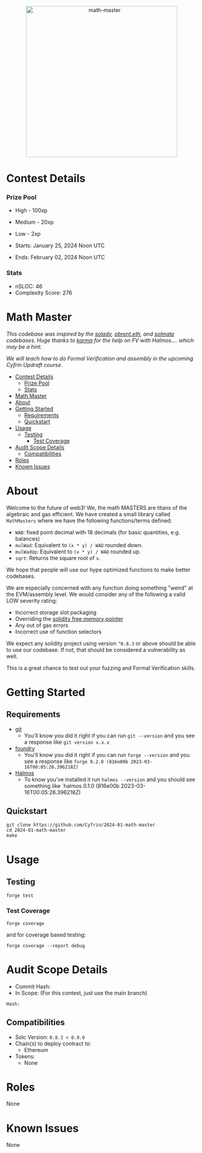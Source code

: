 <p align="center">
<img src="https://res.cloudinary.com/droqoz7lg/image/upload/c_pad,ar_1:1/v1705943138/math-master_ctp4wc.png" width="400" alt="math-master">
<br/>

# Contest Details

### Prize Pool

- High - 100xp
- Medium - 20xp
- Low - 2xp

- Starts: January 25, 2024 Noon UTC
- Ends: February 02, 2024 Noon UTC

### Stats

- nSLOC: 46
- Complexity Score: 276

# Math Master

_This codebase was inspired by the [solady](https://github.com/Vectorized/solady), [obront.eth](https://twitter.com/zachobront), and [solmate](https://github.com/transmissions11/solmate) codebases. Huge thanks to [karma](https://twitter.com/0xkarmacoma) for the help on FV with Halmos.... which may be a hint._

_We will teach how to do Formal Verification and assembly in the upcoming Cyfrin Updraft course._

- [Contest Details](#contest-details)
    - [Prize Pool](#prize-pool)
    - [Stats](#stats)
- [Math Master](#math-master)
- [About](#about)
- [Getting Started](#getting-started)
  - [Requirements](#requirements)
  - [Quickstart](#quickstart)
- [Usage](#usage)
  - [Testing](#testing)
    - [Test Coverage](#test-coverage)
- [Audit Scope Details](#audit-scope-details)
  - [Compatibilities](#compatibilities)
- [Roles](#roles)
- [Known Issues](#known-issues)

# About

Welcome to the future of web3! We, the math MASTERS are titans of the algebraic and gas efficient. We have created a small library called `MathMasters` where we have the following functions/terms defined:

- `WAD`: fixed point decimal with 18 decimals (for basic quantities, e.g. balances)
- `mulWad`: Equivalent to `(x * y) / WAD` rounded down.
- `mulWadUp`: Equivalent to `(x * y) / WAD` rounded up.
- `sqrt`: Returns the square root of `x`.

We hope that people will use our hype optimized functions to make better codebases.

We are especially concerned with any function doing something "weird" at the EVM/assembly level. We would consider any of the following a valid LOW severity rating:

- Incorrect storage slot packaging
- Overriding the [solidity free memory pointer](https://docs.soliditylang.org/en/latest/internals/layout_in_memory.html)
- Any out of gas errors
- Incorrect use of function selectors

We expect any solidity project using version `^0.8.3` or above should be able to use our codebase. If not, that should be considered a vulnerability as well.

This is a great chance to test out your fuzzing and Formal Verification skills.

# Getting Started

## Requirements

- [git](https://git-scm.com/book/en/v2/Getting-Started-Installing-Git)
  - You'll know you did it right if you can run `git --version` and you see a response like `git version x.x.x`
- [foundry](https://getfoundry.sh/)
  - You'll know you did it right if you can run `forge --version` and you see a response like `forge 0.2.0 (816e00b 2023-03-16T00:05:26.396218Z)`
- [Halmos](https://github.com/a16z/halmos)
  - To know you've installed it run `halmos --version` and you should see something like `halmos 0.1.0 (816e00b 2023-03-16T00:05:26.396218Z)

## Quickstart

```
git clone https://github.com/Cyfrin/2024-01-math-master
cd 2024-01-math-master
make
```

# Usage

## Testing

```
forge test
```

### Test Coverage

```
forge coverage
```

and for coverage based testing:

```
forge coverage --report debug
```

# Audit Scope Details

- Commit Hash:
- In Scope:
  (For this contest, just use the main branch)

```
Hash:
```

## Compatibilities

- Solc Version: `0.8.3 < 0.9.0`
- Chain(s) to deploy contract to:
  - Ethereum
- Tokens:
  - None

# Roles

None

# Known Issues

None
